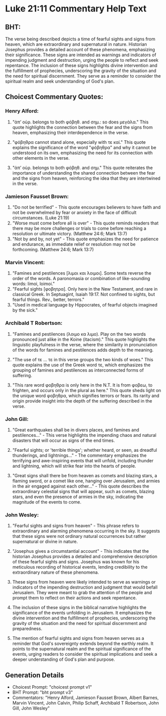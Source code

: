 # Luke 21:11 Commentary Help Text

## BHT:
The verse being described depicts a time of fearful sights and signs from heaven, which are extraordinary and supernatural in nature. Historian Josephus provides a detailed account of these phenomena, emphasizing their significance. These signs are intended as warnings and indicators of impending judgment and destruction, urging the people to reflect and seek repentance. The inclusion of these signs highlights divine intervention and the fulfillment of prophecies, underscoring the gravity of the situation and the need for spiritual discernment. They serve as a reminder to consider the spiritual realm and seek understanding of God's plan.

## Choicest Commentary Quotes:
### Henry Alford:
1. "ἀπʼ οὐρ. belongs to both φόβηθ. and σημ.: so does μεγάλα." This quote highlights the connection between the fear and the signs from heaven, emphasizing their interdependence in the verse.

2. "φόβηθρα cannot stand alone, especially with τε καί." This quote explains the significance of the word "φόβηθρα" and why it cannot be understood on its own, emphasizing the need for its connection with other elements in the verse.

3. "ἀπʼ οὐρ. belongs to both φόβηθ. and σημ." This quote reiterates the importance of understanding the shared connection between the fear and the signs from heaven, reinforcing the idea that they are intertwined in the verse.

### Jamieson Fausset Brown:
1. "Do not be terrified" - This quote encourages believers to have faith and not be overwhelmed by fear or anxiety in the face of difficult circumstances. (Luke 21:19)
2. "Worse must come before all is over" - This quote reminds readers that there may be more challenges or trials to come before reaching a resolution or ultimate victory. (Matthew 24:6; Mark 13:7)
3. "Not by and by, not yet" - This quote emphasizes the need for patience and endurance, as immediate relief or resolution may not be forthcoming. (Matthew 24:6; Mark 13:7)

### Marvin Vincent:
1. "Famines and pestilences [λιμοι και λοιμοι]. Some texts reverse the order of the words. A paronomasia or combination of like-sounding words: limoi, loimoi." 
2. "Fearful sights [φοβητρα]. Only here in the New Testament, and rare in classical Greek. In Septuagint, Isaiah 19:17. Not confined to sights, but fearful things. Rev., better, terrors." 
3. "Used in medical language by Hippocrates, of fearful objects imagined by the sick."

### Archibald T Robertson:
1. "Famines and pestilences (λοιμο κα λιμο). Play on the two words pronounced just alike in the Koine (itacism)." This quote highlights the linguistic playfulness in the verse, where the similarity in pronunciation of the words for famines and pestilences adds depth to the meaning.

2. "The use of τε ... τε in this verse groups the two kinds of woes." This quote explains the use of the Greek word τε, which emphasizes the grouping of famines and pestilences as interconnected forms of suffering.

3. "This rare word φοβηθρα is only here in the N.T. It is from φοβεω, to frighten, and occurs only in the plural as here." This quote sheds light on the unique word φοβηθρα, which signifies terrors or fears. Its rarity and origin provide insight into the depth of the suffering described in the verse.

### John Gill:
1. "Great earthquakes shall be in divers places, and famines and pestilences..." - This verse highlights the impending chaos and natural disasters that will occur as signs of the end times.

2. "Fearful sights; or 'terrible things'; whether heard, or seen, as dreadful thunderings, and lightnings..." - The commentary emphasizes the terrifying and awe-inspiring events that will unfold, including thunder and lightning, which will strike fear into the hearts of people.

3. "Great signs shall there be from heaven as comets and blazing stars, a flaming sword, or a comet like one, hanging over Jerusalem, and armies in the air engaged against each other..." - This quote describes the extraordinary celestial signs that will appear, such as comets, blazing stars, and even the presence of armies in the sky, indicating the magnitude of the events to come.

### John Wesley:
1. "Fearful sights and signs from heaven" - This phrase refers to extraordinary and alarming phenomena occurring in the sky. It suggests that these signs were not ordinary natural occurrences but rather supernatural or divine in nature.

2. "Josephus gives a circumstantial account" - This indicates that the historian Josephus provides a detailed and comprehensive description of these fearful sights and signs. Josephus was known for his meticulous recording of historical events, lending credibility to the extraordinary nature of these phenomena.

3. These signs from heaven were likely intended to serve as warnings or indicators of the impending destruction and judgment that would befall Jerusalem. They were meant to grab the attention of the people and prompt them to reflect on their actions and seek repentance.

4. The inclusion of these signs in the biblical narrative highlights the significance of the events unfolding in Jerusalem. It emphasizes the divine intervention and the fulfillment of prophecies, underscoring the gravity of the situation and the need for spiritual discernment and preparedness.

5. The mention of fearful sights and signs from heaven serves as a reminder that God's sovereignty extends beyond the earthly realm. It points to the supernatural realm and the spiritual significance of the events, urging readers to consider the spiritual implications and seek a deeper understanding of God's plan and purpose.


## Generation Details
- Choicest Prompt: "choicest prompt v1"
- BHT Prompt: "bht prompt v3"
- Commentators: "Henry Alford, Jamieson Fausset Brown, Albert Barnes, Marvin Vincent, John Calvin, Philip Schaff, Archibald T Robertson, John Gill, John Wesley"
